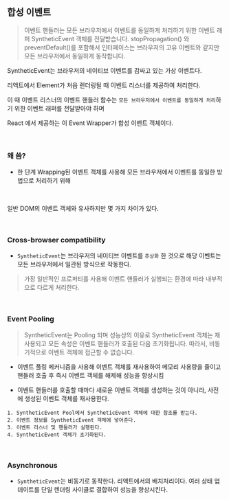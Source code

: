 

## 합성 이벤트

> 이벤트 핸들러는 모든 브라우저에서 이벤트를 동일하게 처리하기 위한 이벤트 래퍼 SyntheticEvent 객체를 전달받습니다. stopPropagation() 와 preventDefault()를 포함해서 인터페이스는 브라우저의 고유 이벤트와 같지만 모든 브라우저에서 동일하게 동작합니다.

SyntheticEvent는 브라우저의 네이티브 이벤트를 감싸고 있는 가상 이벤트다.

리액트에서 Element가 처음 렌더링될 때 이벤트 리스너를 제공하여 처리한다.

이 때 이벤트 리스너의 이벤트 핸들러 함수는 `모든 브라우저에서 이벤트를 동일하게 처리`하기 위한 이벤트 래퍼를 전달받아야 하며

React 에서 제공하는 이 Event Wrapper가 합성 이벤트 객체이다.

<br>

### 왜 씀?

- 한 단계 Wrapping된 이벤트 객체를 사용해 모든 브라우저에서 이벤트를 동일한 방법으로 처리하기 위해

<br>

일반 DOM의 이벤트 객체와 유사하지만 몇 가지 차이가 있다.

<br>

### Cross-browser compatibility

- `SyntheticEvent`는 브라우저의 네이티브 이벤트를 `추상화` 한 것으로 해당 이벤트는 모든 브라우저에서 일관된 방식으로 작동한다.

> 가장 일반적인 프로퍼티를 사용해 이벤트 핸들러가 실행되는 환경에 따라 내부적으로 다르게 처리한다.

<br>

### Event Pooling

> SyntheticEvent는 Pooling 되며 성능상의 이유로 SyntheticEvent 객체는 재사용되고 모든 속성은 이벤트 핸들러가 호출된 다음 초기화됩니다. 따라서, 비동기적으로 이벤트 객체에 접근할 수 없습니다.

- 이벤트 풀링 메커니즘을 사용해 이벤트 객체를 재사용하여 메모리 사용량을 줄이고 핸들러 호출 후 즉시 이벤트 객체를 해제해 성능을 향상시킴

- 이벤트 핸들러를 호출할 때마다 새로운 이벤트 객체를 생성하는 것이 아니라, 사전에 생성된 이벤트 객체를 재사용한다.

```
1. SyntheticEvent Pool에서 SyntheticEvent 객체에 대한 참조를 받는다.
2. 이벤트 정보를 SyntheticEvent 객체에 넣어준다.
3. 이벤트 리스너 및 핸들러가 실행된다.
4. SyntheticEvent 객체가 초기화된다.
```

<br>

### Asynchronous

- `SyntheticEvent`는 비동기로 동작한다. 리액트에서의 배치처리이다. 여러 상태 업데이트를 단일 렌더링 사이클로 결합하여 성능을 향상시킨다.

<br>



